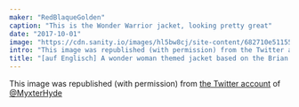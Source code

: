 ```yaml
---
maker: "RedBlaqueGolden"
caption: "This is the Wonder Warrior jacket, looking pretty great"
date: "2017-10-01"
image: "https://cdn.sanity.io/images/hl5bw8cj/site-content/682710e51155b4fa6ee19d98322aa6d9c7f9fc40-2320x1656.jpg"
intro: "This image was republished (with permission) from the Twitter account of @MyxterHyde"
title: "[auf Englisch] A wonder woman themed jacket based on the Brian Body Block by Myxter Hyde"
---
```



This image was republished (with permission) from [the Twitter account](https://twitter.com/MyxterHyde/status/914274197345570816) of [@MyxterHyde](https://twitter.com/MyxterHyde)

